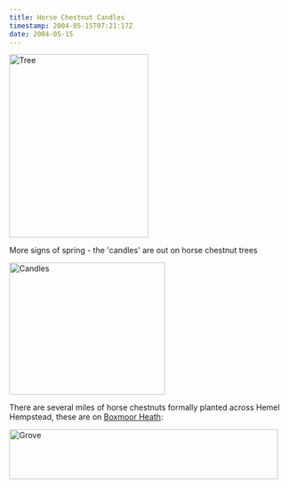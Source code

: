 ```yaml
---
title: Horse Chestnut Candles
timestamp: 2004-05-15T07:21:17Z
date: 2004-05-15
---
```


<img src='/archives/HorseChestnuts/tree.jpg' width='250' height='330' alt='Tree'>

More signs of spring - the 'candles' are out on horse chestnut trees
<!--more-->
<img src='/archives/HorseChestnuts/candles.jpg' width='280' height='238' alt='Candles'>

There are several miles of horse chestnuts formally planted across Hemel Hempstead,  these are on <a href='http://www.multimap.com/map/browse.cgi?client=public&amp;X=504500.855344899&amp;Y=206000.430453896&amp;gride=&amp;gridn=&amp;scale=10000&amp;coordsys=gb&amp;mapsize=big&amp;lang=&amp;table='>Boxmoor Heath</a>:

<img src='/archives/HorseChestnuts/grove.jpg' width='483' height='90' alt='Grove'>